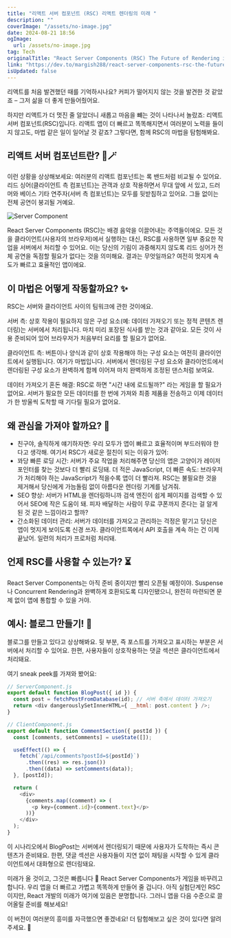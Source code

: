 ```yaml
---
title: "리액트 서버 컴포넌트 (RSC) 리액트 렌더링의 미래 "
description: ""
coverImage: "/assets/no-image.jpg"
date: 2024-08-21 18:56
ogImage: 
  url: /assets/no-image.jpg
tag: Tech
originalTitle: "React Server Components (RSC) The Future of Rendering in React "
link: "https://dev.to/margish288/react-server-components-rsc-the-future-of-rendering-in-react-1hd"
isUpdated: false
---
```



리액트를 처음 발견했던 때를 기억하시나요? 커피가 떨어지지 않는 것을 발견한 것 같았죠 – 그저 삶을 더 좋게 만들어줬어요.

하지만 리액트가 더 멋진 줄 알았더니 새롭고 마음을 뺴는 것이 나타나서 놀랐죠: 리액트 서버 컴포넌트(RSC)입니다. 리액트 앱이 더 빠르고 똑똑해지면서 여러분이 노력을 들이지 않고도, 마법 같은 일이 일어날 것 같죠? 그렇다면, 함께 RSC의 마법을 탐험해봐요.

## 리액트 서버 컴포넌트란? 🎩🪄

이런 상황을 상상해보세요: 여러분의 리액트 컴포넌트는 록 밴드처럼 비교될 수 있어요. 리드 싱어(클라이언트 측 컴포넌트)는 관객과 상호 작용하면서 무대 앞에 서 있고, 드러머와 베이스 기타 연주자(서버 측 컴포넌트)는 모두를 뒷받침하고 있어요. 그들 없이는 전체 공연이 붕괴될 거예요.

<!-- cozy-coder - 수평 -->
<ins class="adsbygoogle"
     style="display:block"
     data-ad-client="ca-pub-4877378276818686"
     data-ad-slot="1107185301"
     data-ad-format="auto"
     data-full-width-responsive="true"></ins>
<script>
     (adsbygoogle = window.adsbygoogle || []).push({});
</script>


![Server Component](https://media.dev.to/cdn-cgi/image/width=800%2Cheight=%2Cfit=scale-down%2Cgravity=auto%2Cformat=auto/https%3A%2F%2Fdev-to-uploads.s3.amazonaws.com%2Fuploads%2Farticles%2Fpecokrjeygiloc6wlhvn.gif)

React Server Components (RSC)는 배경 음악을 이끌어내는 주역들이에요. 모든 것을 클라이언트(사용자의 브라우저)에서 실행하는 대신, RSC를 사용하면 일부 중요한 작업을 서버에서 처리할 수 있어요. 이는 당신의 기림이 과중해지지 않도록 리드 싱어가 전체 공연을 독점할 필요가 없다는 것을 의미해요. 결과는 무엇일까요? 여전히 멋지게 속도가 빠르고 효율적인 앱이에요.

## 이 마법은 어떻게 작동할까요? ✨

RSC는 서버와 클라이언트 사이의 팀워크에 관한 것이에요.


<!-- cozy-coder - 수평 -->
<ins class="adsbygoogle"
     style="display:block"
     data-ad-client="ca-pub-4877378276818686"
     data-ad-slot="1107185301"
     data-ad-format="auto"
     data-full-width-responsive="true"></ins>
<script>
     (adsbygoogle = window.adsbygoogle || []).push({});
</script>

서버 측: 상호 작용이 필요하지 않은 구성 요소(예: 데이터 가져오기 또는 정적 콘텐츠 렌더링)는 서버에서 처리됩니다. 마치 미리 포장된 식사를 받는 것과 같아요. 모든 것이 사용 준비되어 있어 브라우저가 처음부터 요리를 할 필요가 없어요.

클라이언트 측: 버튼이나 양식과 같이 상호 작용해야 하는 구성 요소는 여전히 클라이언트에서 실행됩니다. 여기가 마법입니다. 서버에서 렌더링된 구성 요소와 클라이언트에서 렌더링된 구성 요소가 완벽하게 함께 이어져 마치 완벽하게 조정된 댄스처럼 보여요.

데이터 가져오기 혼돈 해결: RSC로 하면 "시간 내에 로드될까?" 라는 게임을 할 필요가 없어요. 서버가 필요한 모든 데이터를 한 번에 가져와 최종 제품을 전송하고 이제 데이터가 한 방울씩 도착할 때 기다릴 필요가 없어요.

## 왜 관심을 가져야 할까요? 🚀

<!-- cozy-coder - 수평 -->
<ins class="adsbygoogle"
     style="display:block"
     data-ad-client="ca-pub-4877378276818686"
     data-ad-slot="1107185301"
     data-ad-format="auto"
     data-full-width-responsive="true"></ins>
<script>
     (adsbygoogle = window.adsbygoogle || []).push({});
</script>

- 친구야, 솔직하게 얘기하자면: 우리 모두가 앱이 빠르고 효율적이며 부드러워야 한다고 생각해. 여기서 RSC가 새로운 절친이 되는 이유가 있어:
- 꽈당 빠른 로딩 시간: 서버가 주요 작업을 처리해주면 당신의 앱은 고양이가 레이저 포인터를 찾는 것보다 더 빨리 로딩돼.
더 적은 JavaScript, 더 빠른 속도: 브라우저가 처리해야 하는 JavaScript가 적을수록 앱이 더 빨라져. RSC는 불필요한 것을 제거해서 당신에게 가늠돌림 없이 아름다운 렌더링 기계를 남겨줘.
- SEO 향상: 서버가 HTML을 렌더링하니까 검색 엔진이 쉽게 페이지를 검색할 수 있어서 SEO에 작은 도움이 돼. 피자 배달하는 사람이 무료 쿠폰까지 준다는 걸 알게 된 것 같은 느낌이라고 할까?
- 간소화된 데이터 관리: 서버가 데이터를 가져오고 관리하는 걱정은 맡기고 당신은 앱이 멋지게 보이도록 신경 쓰자. 클라이언트쪽에서 API 호출을 계속 하는 건 이제 끝났어. 일련의 처리가 프로처럼 처리돼.

## 언제 RSC를 사용할 수 있는가? ⏳

React Server Components는 아직 준비 중이지만 빨리 오픈될 예정이야. Suspense나 Concurrent Rendering과 완벽하게 호환되도록 디자인됐으니, 완전히 마련되면 문제 없이 앱에 통합할 수 있을 거야.

## 예시: 블로그 만들기! 📝

<!-- cozy-coder - 수평 -->
<ins class="adsbygoogle"
     style="display:block"
     data-ad-client="ca-pub-4877378276818686"
     data-ad-slot="1107185301"
     data-ad-format="auto"
     data-full-width-responsive="true"></ins>
<script>
     (adsbygoogle = window.adsbygoogle || []).push({});
</script>

블로그를 만들고 있다고 상상해봐요. 뒷 부분, 즉 포스트를 가져오고 표시하는 부분은 서버에서 처리할 수 있어요. 한편, 사용자들이 상호작용하는 댓글 섹션은 클라이언트에서 처리돼요.

여기 sneak peek를 가져와 봤어요:

```js
// ServerComponent.js
export default function BlogPost({ id }) {
  const post = fetchPostFromDatabase(id); // 서버 측에서 데이터 가져오기
  return <div dangerouslySetInnerHTML={ __html: post.content } />;
}

// ClientComponent.js
export default function CommentSection({ postId }) {
  const [comments, setComments] = useState([]);

  useEffect(() => {
    fetch(`/api/comments?postId=${postId}`)
      .then((res) => res.json())
      .then((data) => setComments(data));
  }, [postId]);

  return (
    <div>
      {comments.map((comment) => (
        <p key={comment.id}>{comment.text}</p>
      ))}
    </div>
  );
}
```

이 시나리오에서 BlogPost는 서버에서 렌더링되기 때문에 사용자가 도착하는 즉시 콘텐츠가 준비돼요. 한편, 댓글 섹션은 사용자들이 지연 없이 채팅을 시작할 수 있게 클라이언트에서 대화형으로 렌더링돼요.

<!-- cozy-coder - 수평 -->
<ins class="adsbygoogle"
     style="display:block"
     data-ad-client="ca-pub-4877378276818686"
     data-ad-slot="1107185301"
     data-ad-format="auto"
     data-full-width-responsive="true"></ins>
<script>
     (adsbygoogle = window.adsbygoogle || []).push({});
</script>

미래가 올 것이고, 그것은 빠릅니다 🌟
React Server Components가 게임을 바꾸려고 합니다. 우리 앱을 더 빠르고 가볍고 똑똑하게 만들어 줄 겁니다. 아직 실험단계인 RSC이지만, React 개발의 미래가 여기에 있음은 분명합니다. 그러니 앱을 다음 수준으로 끌어올릴 준비를 해보세요!

이 버전이 여러분의 흥미를 자극했으면 좋겠네요! 더 탐험해보고 싶은 것이 있다면 알려주세요. 🚀